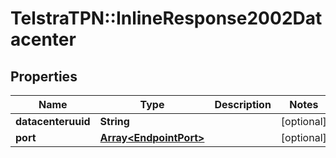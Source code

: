 # TelstraTPN::InlineResponse2002Datacenter

## Properties
Name | Type | Description | Notes
------------ | ------------- | ------------- | -------------
**datacenteruuid** | **String** |  | [optional] 
**port** | [**Array&lt;EndpointPort&gt;**](EndpointPort.md) |  | [optional] 


